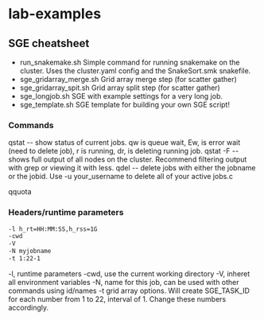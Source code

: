 # lab-examples

## SGE cheatsheet

- run_snakemake.sh
    Simple command for running snakemake on the cluster. Uses the cluster.yaml config and the SnakeSort.smk snakefile.
- sge_gridarray_merge.sh
    Grid array merge step (for scatter gather)
- sge_gridarray_spit.sh
    Grid array split step (for scatter gather)
- sge_longjob.sh
    SGE with example settings for a very long job.
- sge_template.sh
    SGE template for building your own SGE script!

### Commands

qstat -- show status of current jobs. qw is queue wait, Ew, is error wait (need to delete job), r is running, dr, is deleting running job.
qstat -F -- shows full output of all nodes on the cluster. Recommend filtering output with grep or viewing it with less.
qdel -- delete jobs with either the jobname or the jobid. Use -u your_username to delete all of your active jobs.c

qquota

### Headers/runtime parameters

``` bash
-l h_rt=HH:MM:SS,h_rss=1G
-cwd
-V
-N myjobname
-t 1:22-1 
```

-l, runtime parameters
-cwd, use the current working directory
-V, inheret all environment variables
-N, name for this job, can be used with other commands using id/names
-t grid array options. Will create SGE_TASK_ID for each number from 1 to 22, interval of 1. Change these numbers accordingly.




